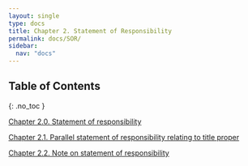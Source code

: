 ```yaml
---
layout: single
type: docs
title: Chapter 2. Statement of Responsibility
permalink: docs/SOR/
sidebar:
  nav: "docs"
---
```


## Table of Contents
{: .no_toc }

[Chapter 2.0. Statement of responsibility](Statement-of-responsibility/)

[Chapter 2.1. Parallel statement of responsibility relating to title proper](Parallel-statement-of-responsibility-relating-to-title-proper/)

[Chapter 2.2. Note on statement of responsibility](Note-on-statement-of-responsibility/)